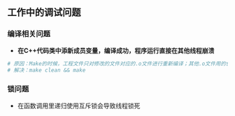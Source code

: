 ## **工作中的调试问题**

### **编译相关问题**
- **在C++代码类中添新成员变量，编译成功，程序运行直接在其他线程崩溃**
```sh
# 原因：Make的时候，工程文件只对修改的文件对应的.o文件进行重新编译；其他.o文件用的仍是就的结构类型
# 解决：make clean && make 
```

### **锁问题**
- 在函数调用里递归使用互斥锁会导致线程锁死